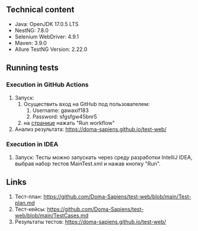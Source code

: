 ## Technical content

* Java: OpenJDK 17.0.5 LTS
* NestNG: 7.8.0
* Selenium WebDriver: 4.9.1
* Maven: 3.9.0
* Allure TestNG Version: 2.22.0

## Running tests

### Execution in GitHub Actions 

1. Запуск: 
   1. Осуществить вход на GitHub под пользователем:
      1.  Username: gawaxif183 
      2. Password: sfgsfgw45bnr5
   2. на [странице](https://github.com/Doma-Sapiens/test-web/actions/workflows/main.yml) нажать "Run workflow"
2. Анализ результата: https://doma-sapiens.github.io/test-web/

### Execution in IDEA

1. Запуск: Тесты можно запускать через среду разработки IntelliJ IDEA, выбрав набор тестов MainTest.xml и нажав кнопку "Run".

## Links

1. Тест-план: https://github.com/Doma-Sapiens/test-web/blob/main/Test-plan.md
2. Тест-кейсы: https://github.com/Doma-Sapiens/test-web/blob/main/TestCases.md
3. Результаты тестов: https://doma-sapiens.github.io/test-web/

